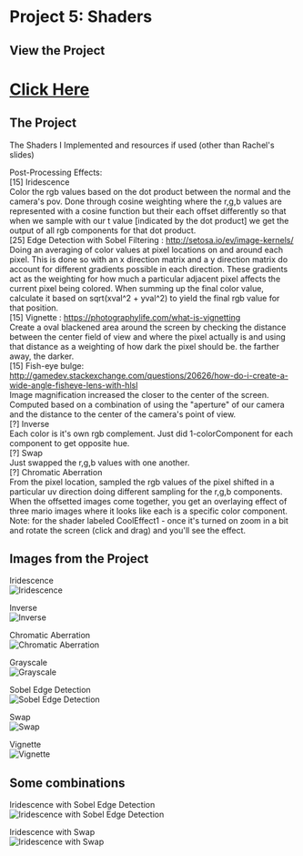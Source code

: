 
# Project 5: Shaders

## View the Project

# [Click Here](https://hanbollar.github.io/Shaders/)

## The Project

The Shaders I Implemented and resources if used (other than Rachel's slides)

Post-Processing Effects:</br>
[15] Iridescence</br>
    Color the rgb values based on the dot product between the normal and the camera's pov. Done through cosine weighting where the r,g,b values are represented with a cosine function but their each offset differently so that when we sample with our t value [indicated by the dot product] we get the output of all rgb components for that dot product.</br>
[25] Edge Detection with Sobel Filtering : http://setosa.io/ev/image-kernels/</br>
    Doing an averaging of color values at pixel locations on and around each pixel. This is done so with an x direction matrix and a y direction matrix do account for different gradients possible in each direction. These gradients act as the weighting for how much a particular adjacent pixel affects the current pixel being colored. When summing up the final color value, calculate it based on sqrt(xval^2 + yval^2) to yield the final rgb value for that position.</br>
[15] Vignette : https://photographylife.com/what-is-vignetting</br>
    Create a oval blackened area around the screen by checking the distance between the center field of view and where the pixel actually is and using that distance as a weighting of how dark the pixel should be. the farther away, the darker.</br>
[15] Fish-eye bulge: http://gamedev.stackexchange.com/questions/20626/how-do-i-create-a-wide-angle-fisheye-lens-with-hlsl </br>
    Image magnification increased the closer to the center of the screen. Computed based on a combination of using the "aperture" of our camera and the distance to the center of the camera's point of view. </br>
[?] Inverse</br>
    Each color is it's own rgb complement. Just did 1-colorComponent for each component to get opposite hue.</br>
[?] Swap</br>
    Just swapped the r,g,b values with one another.</br>
[?] Chromatic Aberration </br>
    From the pixel location, sampled the rgb values of the pixel shifted in a particular uv direction doing different sampling for the r,g,b components. When the offsetted images come together, you get an overlaying effect of three mario images where it looks like each is a specific color component.</br>
Note: for the shader labeled CoolEffect1 - once it's turned on zoom in a bit and rotate the screen (click and drag) and you'll see the effect.</br>

## Images from the Project

Iridescence</br>![Iridescence](https://github.com/hanbollar/Shaders/blob/master/images/finished/irid.png "Iridescence")

Inverse</br>![Inverse](https://github.com/hanbollar/Shaders/blob/master/images/finished/inverse.png "Inverse")

Chromatic Aberration</br>![Chromatic Aberration](https://github.com/hanbollar/Shaders/blob/master/images/finished/chrAberr.png "Chromatic Aberration")

Grayscale</br>![Grayscale](https://github.com/hanbollar/Shaders/blob/master/images/finished/grayscale.png "Grayscale")

Sobel Edge Detection</br>![Sobel Edge Detection](https://github.com/hanbollar/Shaders/blob/master/images/finished/edgeWithSobel.png "Sobel Edge Detection")

Swap</br>![Swap](https://github.com/hanbollar/Shaders/blob/master/images/finished/swap.png "Swap")

Vignette</br>![Vignette](https://github.com/hanbollar/Shaders/blob/master/images/finished/vign.png "Vignette")

## Some combinations

Iridescence with Sobel Edge Detection</br>![Iridescence with Sobel Edge Detection](https://github.com/hanbollar/Shaders/blob/master/images/finished/iridEdgeWithSobel.png "Iridescence with Sobel Edge Detection")

Iridescence with Swap</br>![Iridescence with Swap](https://github.com/hanbollar/Shaders/blob/master/images/finished/iridSwap.png "Iridescence with Swap")


